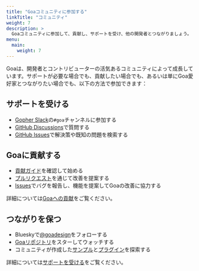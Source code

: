 ```yaml
---
title: "Goaコミュニティに参加する"
linkTitle: "コミュニティ"
weight: 7
description: >
  Goaコミュニティに参加して、貢献し、サポートを受け、他の開発者とつながりましょう。
menu:
  main:
    weight: 7
---
```


Goaは、開発者とコントリビューターの活気あるコミュニティによって成長しています。サポートが必要な場合でも、貢献したい場合でも、あるいは単にGoa愛好家とつながりたい場合でも、以下の方法で参加できます：

## サポートを受ける

* [Gopher Slack](https://gophers.slack.com/)の`#goa`チャンネルに参加する
* [GitHub Discussions](https://github.com/goadesign/goa/discussions)で質問する
* [GitHub Issues](https://github.com/goadesign/goa/issues)で解決策や既知の問題を検索する

## Goaに貢献する

* [貢献ガイド](https://github.com/goadesign/goa/blob/v3/CONTRIBUTING.md)を確認して始める
* [プルリクエスト](https://github.com/goadesign/goa)を通じて改善を提案する
* [Issues](https://github.com/goadesign/goa/issues)でバグを報告し、機能を提案してGoaの改善に協力する

詳細については[Goaへの貢献](1-contributing)をご覧ください。

## つながりを保つ

* Blueskyで[@goadesign](https://goadesign.bsky.social)をフォローする
* [Goaリポジトリ](https://github.com/goadesign/goa)をスターしてウォッチする
* コミュニティが作成した[サンプル](https://github.com/goadesign/examples)と[プラグイン](https://github.com/goadesign/plugins)を探索する

詳細については[サポートを受ける](2-support)をご覧ください。 